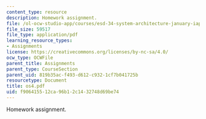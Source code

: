 ```yaml
---
content_type: resource
description: Homework assignment.
file: /ol-ocw-studio-app/courses/esd-34-system-architecture-january-iap-2007/f906415512ca96b12c1432748d69be74_os4.pdf
file_size: 59517
file_type: application/pdf
learning_resource_types:
- Assignments
license: https://creativecommons.org/licenses/by-nc-sa/4.0/
ocw_type: OCWFile
parent_title: Assignments
parent_type: CourseSection
parent_uid: 819b35ac-f493-d612-c932-1cf7b041725b
resourcetype: Document
title: os4.pdf
uid: f9064155-12ca-96b1-2c14-32748d69be74
---
```

Homework assignment.